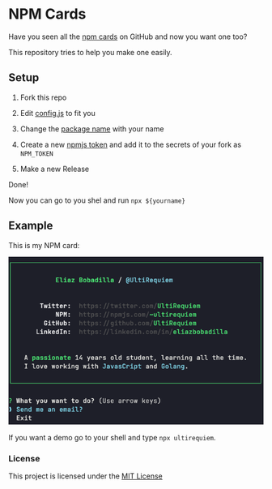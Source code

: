 # NPM Cards

Have you seen all the [npm cards](https://github.com/topics/npm-card)
on GitHub and now you want one too?

This repository tries to help you make one easily.

## Setup

1. Fork this repo

2. Edit [config.js](./config.js) to fit you

3. Change the [package name](https://github.com/UltiRequiem/npm-card/blob/main/package.json#L2) with your name

4. Create a new [npmjs token](https://docs.npmjs.com/creating-and-viewing-access-tokens#creating-tokens-with-the-cli) and add it to the secrets of your fork as `NPM_TOKEN `

5. Make a new Release

Done!

Now you can go to you shel and run `npx ${yourname}`

## Example

This is my NPM card:

![Screenshot](./screenshot.png)

If you want a demo go to your shell and type `npx ultirequiem`.

### License

This project is licensed under the [MIT License](./LICENSE.md)

